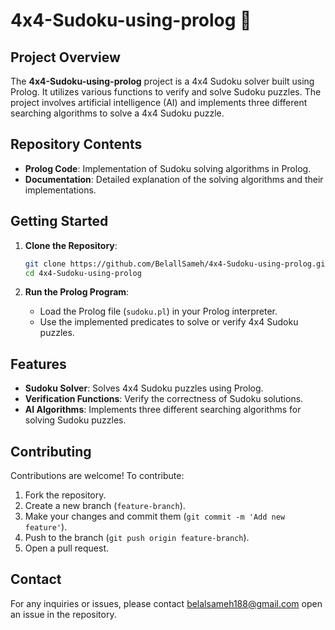 # 4x4-Sudoku-using-prolog 🧩

## Project Overview

The **4x4-Sudoku-using-prolog** project is a 4x4 Sudoku solver built using Prolog. It utilizes various functions to verify and solve Sudoku puzzles. The project involves artificial intelligence (AI) and implements three different searching algorithms to solve a 4x4 Sudoku puzzle.

## Repository Contents

- **Prolog Code**: Implementation of Sudoku solving algorithms in Prolog.
- **Documentation**: Detailed explanation of the solving algorithms and their implementations.

## Getting Started

1. **Clone the Repository**:
    ```bash
    git clone https://github.com/BelallSameh/4x4-Sudoku-using-prolog.git
    cd 4x4-Sudoku-using-prolog
    ```

2. **Run the Prolog Program**:
    - Load the Prolog file (`sudoku.pl`) in your Prolog interpreter.
    - Use the implemented predicates to solve or verify 4x4 Sudoku puzzles.

## Features

- **Sudoku Solver**: Solves 4x4 Sudoku puzzles using Prolog.
- **Verification Functions**: Verify the correctness of Sudoku solutions.
- **AI Algorithms**: Implements three different searching algorithms for solving Sudoku puzzles.

## Contributing

Contributions are welcome! To contribute:
1. Fork the repository.
2. Create a new branch (`feature-branch`).
3. Make your changes and commit them (`git commit -m 'Add new feature'`).
4. Push to the branch (`git push origin feature-branch`).
5. Open a pull request.

## Contact

For any inquiries or issues, please contact belalsameh188@gmail.com open an issue in the repository.
